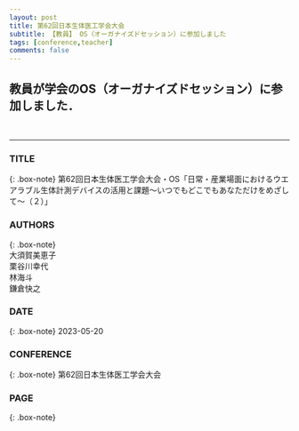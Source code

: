 ```yaml
---
layout: post
title: 第62回日本生体医工学会大会
subtitle: 【教員】 OS（オーガナイズドセッション）に参加しました
tags: [conference,teacher]
comments: false
---
```

## 教員が学会のOS（オーガナイズドセッション）に参加しました．
<br>
<hr>

### TITLE

{: .box-note}
第62回日本生体医工学会大会・OS「日常・産業場面におけるウエアラブル生体計測デバイスの活用と課題～いつでもどこでもあなただけをめざして～（２）」


### AUTHORS

{: .box-note}
<br>
大須賀美恵子<br>
栗谷川幸代<br>
林海斗<br>
鎌倉快之<br>


### DATE

{: .box-note}
2023-05-20


### CONFERENCE

{: .box-note}
第62回日本生体医工学会大会<br>

### PAGE

{: .box-note}

